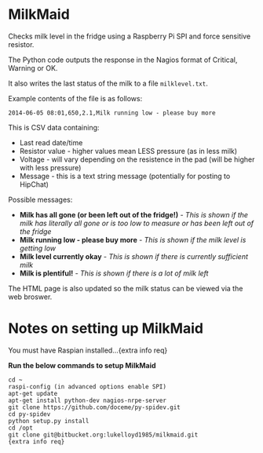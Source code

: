 MilkMaid
=======

Checks milk level in the fridge using a Raspberry Pi SPI and force sensitive resistor.

The Python code outputs the response in the Nagios format of Critical, Warning or OK.

It also writes the last status of the milk to a file `milklevel.txt`.

Example contents of the file is as follows:

    2014-06-05 08:01,650,2.1,Milk running low - please buy more

This is CSV data containing:

- Last read date/time
- Resistor value - higher values mean LESS pressure (as in less milk)
- Voltage - will vary depending on the resistence in the pad (will be higher with less pressure)
- Message - this is a text string message (potentially for posting to HipChat)

Possible messages:

- **Milk has all gone (or been left out of the fridge!)** - _This is shown if the milk has literally all gone or is too low to measure or has been left out of the fridge_
- **Milk running low - please buy more** - _This is shown if the milk level is getting low_
- **Milk level currently okay** - _This is shown if there is currently sufficient milk_
- **Milk is plentiful!** - _This is shown if there is a lot of milk left_

The HTML page is also updated so the milk status can be viewed via the web broswer.


Notes on setting up MilkMaid
==========================

You must have Raspian installed...{extra info req}

**Run the below commands to setup MilkMaid**
```
cd ~
raspi-config (in advanced options enable SPI)
apt-get update
apt-get install python-dev nagios-nrpe-server
git clone https://github.com/doceme/py-spidev.git
cd py-spidev
python setup.py install
cd /opt
git clone git@bitbucket.org:lukelloyd1985/milkmaid.git
{extra info req}
```
